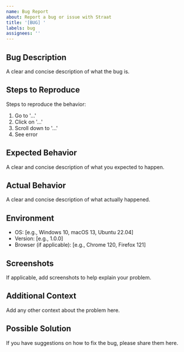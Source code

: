 ```yaml
---
name: Bug Report
about: Report a bug or issue with Straat
title: '[BUG] '
labels: bug
assignees: ''
---
```


## Bug Description
A clear and concise description of what the bug is.

## Steps to Reproduce
Steps to reproduce the behavior:
1. Go to '...'
2. Click on '...'
3. Scroll down to '...'
4. See error

## Expected Behavior
A clear and concise description of what you expected to happen.

## Actual Behavior
A clear and concise description of what actually happened.

## Environment
- OS: [e.g., Windows 10, macOS 13, Ubuntu 22.04]
- Version: [e.g., 1.0.0]
- Browser (if applicable): [e.g., Chrome 120, Firefox 121]

## Screenshots
If applicable, add screenshots to help explain your problem.

## Additional Context
Add any other context about the problem here.

## Possible Solution
If you have suggestions on how to fix the bug, please share them here.
